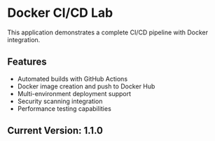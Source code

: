 # Docker CI/CD Lab
 
This application demonstrates a complete CI/CD pipeline with Docker integration.
 
## Features
- Automated builds with GitHub Actions
- Docker image creation and push to Docker Hub
- Multi-environment deployment support
- Security scanning integration
- Performance testing capabilities
 
## Current Version: 1.1.0
